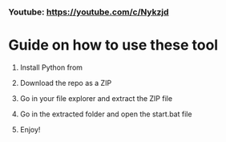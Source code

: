### Youtube: https://youtube.com/c/Nykzjd ###
      
# Guide on how to use these tool    
            
1. Install Python from    
   
2. Download the repo as a ZIP       
    
3. Go in your file explorer and extract the ZIP file   
        
4. Go in the extracted folder and open the start.bat file          
     
5. Enjoy!        